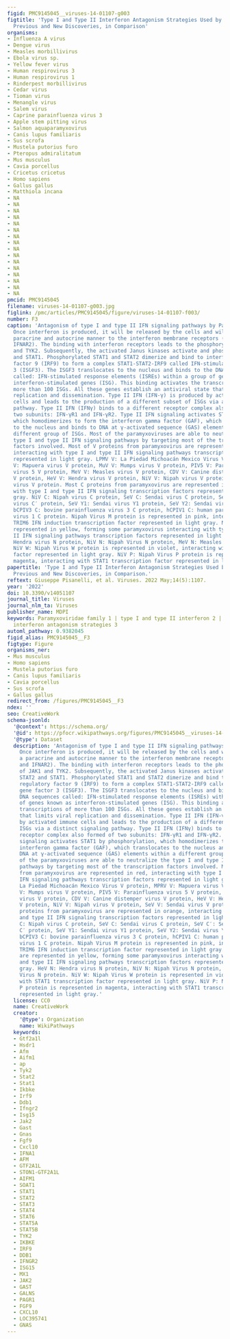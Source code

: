 ```yaml
---
figid: PMC9145045__viruses-14-01107-g003
figtitle: 'Type I and Type II Interferon Antagonism Strategies Used by Paramyxoviridae:
  Previous and New Discoveries, in Comparison'
organisms:
- Influenza A virus
- Dengue virus
- Measles morbillivirus
- Ebola virus sp.
- Yellow fever virus
- Human respirovirus 3
- Human respirovirus 1
- Rinderpest morbillivirus
- Cedar virus
- Tioman virus
- Menangle virus
- Salem virus
- Caprine parainfluenza virus 3
- Apple stem pitting virus
- Salmon aquaparamyxovirus
- Canis lupus familiaris
- Sus scrofa
- Mustela putorius furo
- Pteropus admiralitatum
- Mus musculus
- Cavia porcellus
- Cricetus cricetus
- Homo sapiens
- Gallus gallus
- Matthiola incana
- NA
- NA
- NA
- NA
- NA
- NA
- NA
- NA
- NA
- NA
- NA
- NA
- NA
- NA
- NA
- NA
pmcid: PMC9145045
filename: viruses-14-01107-g003.jpg
figlink: /pmc/articles/PMC9145045/figure/viruses-14-01107-f003/
number: F3
caption: 'Antagonism of type I and type II IFN signaling pathways by Paramyxoviridae.
  Once interferon is produced, it will be released by the cells and will bind in a
  paracrine and autocrine manner to the interferon membrane receptors (IFNAR1 and
  IFNAR2). The binding with interferon receptors leads to the phosphorylation of JAK1
  and TYK2. Subsequently, the activated Janus kinases activate and phosphorylate STAT2
  and STAT1. Phosphorylated STAT1 and STAT2 dimerize and bind to interferon regulatory
  factor 9 (IRF9) to form a complex STAT1-STAT2-IRF9 called IFN-stimulated gene factor
  3 (ISGF3). The ISGF3 translocates to the nucleus and binds to the DNA sequences
  called: IFN-stimulated response elements (ISREs) within a group of genes known as
  interferon-stimulated genes (ISG). This binding activates the transcriptions of
  more than 100 ISGs. All these genes establish an antiviral state that limits viral
  replication and dissemination. Type II IFN (IFN-γ) is produced by activated immune
  cells and leads to the production of a different subset of ISGs via a distinct signaling
  pathway. Type II IFN (IFNγ) binds to a different receptor complex also formed of
  two subunits: IFN-γR1 and IFN-γR2. Type II IFN signaling activates STAT1 by phosphorylation,
  which homodimerizes to form the interferon gamma factor (GAF), which translocates
  to the nucleus and binds to DNA at γ-activated sequence (GAS) elements within a
  different group of ISGs. Most of the paramyxoviruses are able to neutralize the
  type I and type II IFN signaling pathways by targeting most of the transcription
  factors involved. Most of V proteins from paramyxovirus are represented in red,
  interacting with type I and type II IFN signaling pathways transcription factors
  represented in light gray. LPMV V: La Piedad Michoacán Mexico Virus V protein, MPRV
  V: Mapuera virus V protein, MuV V: Mumps virus V protein, PIV5 V: Parainfluenza
  virus 5 V protein, MeV V: Measles virus V protein, CDV V: Canine distemper virus
  V protein, HeV V: Hendra virus V protein, NiV V: Nipah virus V protein, SeV V: Sendai
  virus V protein. Most C proteins from paramyxovirus are represented in orange, interacting
  with type I and type II IFN signaling transcription factors represented in light
  gray. NiV C: Nipah virus C protein, SeV C: Sendai virus C protein, SeV C′: Sendai
  virus C′ protein, SeV Y1: Sendai virus Y1 protein, SeV Y2: Sendai virus Y2 protein,
  bCPIV3 C: bovine parainfluenza virus 3 C protein, hCPIV1 C: human parainfluenza
  virus 1 C protein. Nipah Virus M protein is represented in pink, interacting with
  TRIM6 IFN induction transcription factor represented in light gray. N proteins are
  represented in yellow, forming some paramyxovirus interacting with type I and type
  II IFN signaling pathways transcription factors represented in light gray. HeV N:
  Hendra virus N protein, NiV N: Nipah Virus N protein, MeV N: Measles Virus N protein.
  NiV W: Nipah Virus W protein is represented in violet, interacting with STAT1 transcription
  factor represented in light gray. NiV P: Nipah Virus P protein is represented in
  magenta, interacting with STAT1 transcription factor represented in light gray.'
papertitle: 'Type I and Type II Interferon Antagonism Strategies Used by Paramyxoviridae:
  Previous and New Discoveries, in Comparison.'
reftext: Giuseppe Pisanelli, et al. Viruses. 2022 May;14(5):1107.
year: '2022'
doi: 10.3390/v14051107
journal_title: Viruses
journal_nlm_ta: Viruses
publisher_name: MDPI
keywords: Paramyxoviridae family 1 | type I and type II interferon 2 | Paramyxoviridae
  interferon antagonism strategies 3
automl_pathway: 0.9382045
figid_alias: PMC9145045__F3
figtype: Figure
organisms_ner:
- Mus musculus
- Homo sapiens
- Mustela putorius furo
- Canis lupus familiaris
- Cavia porcellus
- Sus scrofa
- Gallus gallus
redirect_from: /figures/PMC9145045__F3
ndex: ''
seo: CreativeWork
schema-jsonld:
  '@context': https://schema.org/
  '@id': https://pfocr.wikipathways.org/figures/PMC9145045__viruses-14-01107-g003.html
  '@type': Dataset
  description: 'Antagonism of type I and type II IFN signaling pathways by Paramyxoviridae.
    Once interferon is produced, it will be released by the cells and will bind in
    a paracrine and autocrine manner to the interferon membrane receptors (IFNAR1
    and IFNAR2). The binding with interferon receptors leads to the phosphorylation
    of JAK1 and TYK2. Subsequently, the activated Janus kinases activate and phosphorylate
    STAT2 and STAT1. Phosphorylated STAT1 and STAT2 dimerize and bind to interferon
    regulatory factor 9 (IRF9) to form a complex STAT1-STAT2-IRF9 called IFN-stimulated
    gene factor 3 (ISGF3). The ISGF3 translocates to the nucleus and binds to the
    DNA sequences called: IFN-stimulated response elements (ISREs) within a group
    of genes known as interferon-stimulated genes (ISG). This binding activates the
    transcriptions of more than 100 ISGs. All these genes establish an antiviral state
    that limits viral replication and dissemination. Type II IFN (IFN-γ) is produced
    by activated immune cells and leads to the production of a different subset of
    ISGs via a distinct signaling pathway. Type II IFN (IFNγ) binds to a different
    receptor complex also formed of two subunits: IFN-γR1 and IFN-γR2. Type II IFN
    signaling activates STAT1 by phosphorylation, which homodimerizes to form the
    interferon gamma factor (GAF), which translocates to the nucleus and binds to
    DNA at γ-activated sequence (GAS) elements within a different group of ISGs. Most
    of the paramyxoviruses are able to neutralize the type I and type II IFN signaling
    pathways by targeting most of the transcription factors involved. Most of V proteins
    from paramyxovirus are represented in red, interacting with type I and type II
    IFN signaling pathways transcription factors represented in light gray. LPMV V:
    La Piedad Michoacán Mexico Virus V protein, MPRV V: Mapuera virus V protein, MuV
    V: Mumps virus V protein, PIV5 V: Parainfluenza virus 5 V protein, MeV V: Measles
    virus V protein, CDV V: Canine distemper virus V protein, HeV V: Hendra virus
    V protein, NiV V: Nipah virus V protein, SeV V: Sendai virus V protein. Most C
    proteins from paramyxovirus are represented in orange, interacting with type I
    and type II IFN signaling transcription factors represented in light gray. NiV
    C: Nipah virus C protein, SeV C: Sendai virus C protein, SeV C′: Sendai virus
    C′ protein, SeV Y1: Sendai virus Y1 protein, SeV Y2: Sendai virus Y2 protein,
    bCPIV3 C: bovine parainfluenza virus 3 C protein, hCPIV1 C: human parainfluenza
    virus 1 C protein. Nipah Virus M protein is represented in pink, interacting with
    TRIM6 IFN induction transcription factor represented in light gray. N proteins
    are represented in yellow, forming some paramyxovirus interacting with type I
    and type II IFN signaling pathways transcription factors represented in light
    gray. HeV N: Hendra virus N protein, NiV N: Nipah Virus N protein, MeV N: Measles
    Virus N protein. NiV W: Nipah Virus W protein is represented in violet, interacting
    with STAT1 transcription factor represented in light gray. NiV P: Nipah Virus
    P protein is represented in magenta, interacting with STAT1 transcription factor
    represented in light gray.'
  license: CC0
  name: CreativeWork
  creator:
    '@type': Organization
    name: WikiPathways
  keywords:
  - Gtf2a1l
  - Hsdr1
  - Afm
  - Aifm1
  - ap
  - Tyk2
  - Stat2
  - Stat1
  - Ikbke
  - Irf9
  - Ddb1
  - Ifngr2
  - Isg15
  - Jak2
  - Gast
  - Gnas
  - Fgf9
  - Cxcl10
  - IFNA1
  - AFM
  - GTF2A1L
  - STON1-GTF2A1L
  - AIFM1
  - SOAT1
  - STAT1
  - STAT2
  - STAT3
  - STAT4
  - STAT6
  - STAT5A
  - STAT5B
  - TYK2
  - IKBKE
  - IRF9
  - DDB1
  - IFNGR2
  - ISG15
  - MX1
  - JAK2
  - GAST
  - GALNS
  - PAGR1
  - FGF9
  - CXCL10
  - LOC395741
  - GNAS
---
```

